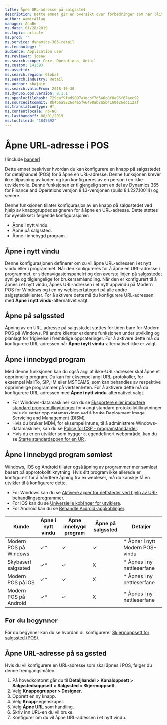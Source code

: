 ```yaml
---
title: Åpne URL-adresse på salgssted
description: Dette emnet gir en oversikt over forbedringer som har blitt gjort for produkt- og kundesøkfunksjonalitet i Microsoft Dynamics 365 for Retail.
author: AamirAllaq
manager: AnnBe
ms.date: 01/28/2019
ms.topic: article
ms.prod: ''
ms.service: dynamics-365-retail
ms.technology: ''
audience: Application user
ms.reviewer: josaw
ms.search.scope: Core, Operations, Retail
ms.custom: 141393
ms.assetid: ''
ms.search.region: Global
ms.search.industry: Retail
ms.author: shajain
ms.search.validFrom: 2018-10-30
ms.dyn365.ops.version: 8.1.1
ms.openlocfilehash: 729caf9fad9097a3ecbf7d546c8f8a96f67aec92
ms.sourcegitcommit: 8b4b6a9226d4e5f66498ab2a5b4160e26dd112af
ms.translationtype: HT
ms.contentlocale: nb-NO
ms.lasthandoff: 08/01/2019
ms.locfileid: "1845692"
---
```

# <a name="open-url-in-pos"></a>Åpne URL-adresse i POS

[!include [banner](includes/banner.md)]

Dette emnet beskriver hvordan du kan konfigurere en knapp på salgsstedet for detaljhandel (POS) for å åpne en URL-adresse. Denne funksjonen krever ikke tilpasning av koden og kan konfigureres av en person i en ikke-utviklerrolle. Denne funksjonen er tilgjengelig som en del av Dynamics 365 for Finance and Operations versjon 8.1.3-versjonen (build 8.1.227.10014) og senere. 

Denne funksjonen tillater konfigurasjon av en knapp på salgsstedet ved hjelp av knappgruppedesigneren for å åpne en URL-adresse. Dette støttes for øyeblikket i følgende konfigurasjoner:

- Åpne i nytt vindu.
- Åpne på salgssted.
- Åpne i innebygd program.

## <a name="open-in-new-window"></a>Åpne i nytt vindu

Denne konfigurasjonen definerer om du vil åpne URL-adressen i et nytt vindu eller i programmet. Når den konfigureres for å åpne en URL-adresse i programmet, er sidenavigasjonspanelet og den øverste linjen på salgsstedet synlige og tilgjengelige for brukersamhandling. Når den er konfigurert til å åpnes i et nytt vindu, åpnes URL-adressen i et nytt appvindu på Modern POS for Windows og i en ny webleserkategori på alle andre salgsstedsklienter. For å aktivere dette må du konfigurere URL-adressen med **Åpne i nytt vindu**-alternativet valgt.

## <a name="open-within-pos"></a>Åpne på salgssted

Åpning av en URL-adresse på salgsstedet støttes for tiden bare for Modern POS på Windows. På andre klienter er denne funksjonen under utvikling og planlagt for frigivelse i fremtidige oppdateringer. For å aktivere dette må du konfigurere URL-adressen når **Åpne i nytt vindu**-alternativet ikke er valgt.

## <a name="open-a-native-app"></a>Åpne i innebygd program

Med denne funksjonen kan du også angi at ikke-URL-adresser skal åpne et opprinnelig program. Du kan for eksempel angi URL-protokoller, for eksempel MailTo, SIP, IM eller MSTEAMS, som kan behandles av respektive opprinnelige programmer på vertsenheten. For å aktivere dette må du konfigurere URL-adressen med **Åpne i nytt vindu**-alternativet valgt.

- For Windows-datamaskiner kan du se [Eksportere eller importere standard programtilknytninger](https://docs.microsoft.com/windows-hardware/manufacture/desktop/export-or-import-default-application-associations) for å angi standard protokollytilknytninger hvis du setter opp datamaskinen ved å bruke Deployment Image Servicing and Management (DISM).
- Hvis du bruker MDM, for eksempel Intune, til å administrere Windows-datamaskiner, kan du se [Policy for CSP - programstandarder](https://docs.microsoft.com/windows/client-management/mdm/policy-csp-applicationdefaults).
- Hvis du er en utvikler som bygger et egendefinert webområde, kan du se [Starte standardappen for en URI](https://docs.microsoft.com/windows/uwp/launch-resume/launch-default-app).

## <a name="open-a-native-app-seamlessly"></a>Åpne i innebygd program sømløst

Windows, iOS og Android tillater også åpning av programmer mer sømløst basert på approtokolltilknytning. Hvis ditt program ikke allerede er konfigurert for å håndtere åpning fra en webleser, må du kanskje få en utvikler til å konfigurere dette.

- For Windows kan du se [Aktivere apper for nettsteder ved hjelp av URI-behandlingsprogrammer](https://docs.microsoft.com/windows/uwp/launch-resume/web-to-app-linking).
- For iOS kan du se [Universielle koblinger for utviklere](https://developer.apple.com/ios/universal-links/).
- For Android kan du se [Behandle Android-appkoblinger](https://developer.android.com/training/app-links/).

| Kunde                | Åpne i nytt vindu | Åpne innebygd program | Åpne på salgssted | Detaljer                           |
|-----------------------|--------------------|-----------------|-----------------|-----------------------------------|
| Modern POS på Windows | ✓\*                | ✓               | ✓              | \* Åpner i nytt Modern POS-vindu |
| Skybasert salgssted             | ✓\*                | ✓               | X              | \* Åpnes i ny nettleserfane        |
| Modern POS på iOS     | ✓\*                | ✓               | X              | \* Åpnes i ny nettleserfane        |
| Modern POS på Android | ✓\*                | ✓               | X              | \* Åpnes i ny nettleserfane        |

## <a name="before-you-begin"></a>Før du begynner

Før du begynner kan du se hvordan du konfigurerer [Skjermoppsett for salgssted (POS)](pos-screen-layouts.md).

## <a name="open-url-in-pos"></a>Åpne URL-adresse på salgssted

Hvis du vil konfigurere en URL-adresse som skal åpnes i POS, følger du denne fremgangsmåten.

1. På hovedkontoret går du til **Detaljhandel \> Kanaloppsett \> Salgsstedsoppsett \> Salgssted \> Skjermoppsett**.
2. Velg **Knappegrupper \> Designer**.
3. Opprett en ny knapp.
4. Velg **Knapp**-egenskaper.
5. Velg **Åpne URL** som handling.
6. Skriv inn URL-en du vil bruke.
7. Konfigurer om du vil åpne URL-adressen i et nytt vindu.
